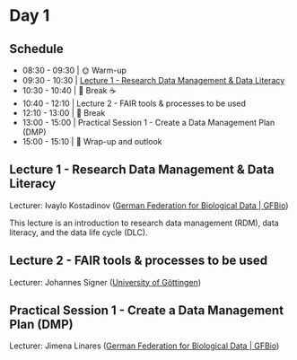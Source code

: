 # Day 1

## Schedule

* 08:30 - 09:30 | :sun_with_face: Warm-up
* 09:30 - 10:30 | [Lecture 1 - Research Data Management & Data Literacy](/day1/lecture1.md)
* 10:30 - 10:40 | :tea: Break :coffee:
* 10:40 - 12:10 | Lecture 2 - FAIR tools & processes to be used
* 12:10 - 13:00 | :fork_and_knife: Break
* 13:00 - 15:00 | Practical Session 1 - Create a Data Management Plan (DMP)
* 15:00 - 15:10 | 📌 Wrap-up and outlook


## Lecture 1 - Research Data Management & Data Literacy

Lecturer: Ivaylo Kostadinov ([German Federation for Biological Data | GFBio](https://www.gfbio.org/))

This lecture is an introduction to research data management (RDM), data literacy, and the data life cycle (DLC).


## Lecture 2 - FAIR tools & processes to be used

Lecturer: Johannes Signer ([University of Göttingen](https://www.uni-goettingen.de/))



## Practical Session 1 - Create a Data Management Plan (DMP)

Lecturer: Jimena Linares ([German Federation for Biological Data | GFBio](https://www.gfbio.org/))





